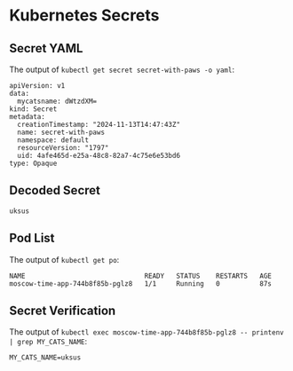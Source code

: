 # Kubernetes Secrets 

## Secret YAML

The output of `kubectl get secret secret-with-paws -o yaml`:

```
apiVersion: v1
data:
  mycatsname: dWtzdXM=
kind: Secret
metadata:
  creationTimestamp: "2024-11-13T14:47:43Z"
  name: secret-with-paws
  namespace: default
  resourceVersion: "1797"
  uid: 4afe465d-e25a-48c8-82a7-4c75e6e53bd6
type: Opaque
```

## Decoded Secret

`uksus`

## Pod List

The output of `kubectl get po`:

```
NAME                              READY   STATUS    RESTARTS   AGE
moscow-time-app-744b8f85b-pglz8   1/1     Running   0          87s
```

## Secret Verification

The output of `kubectl exec moscow-time-app-744b8f85b-pglz8 -- printenv | grep MY_CATS_NAME`:

`MY_CATS_NAME=uksus`


